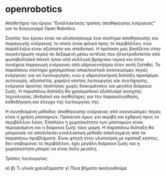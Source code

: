 # openrobotics
Αποθετήριο του έργου "Εναλλακτικός τρόπος αποθήκευσης ενέργειας" για το διαγωνισμό Open Robotics.

Σκοπός του έργου είναι να υλοποιήσουμε ένα σύστημα αποθήκευσης και παραγωγής ενέργειας το οποίο είναι φιλικό προς το περιβάλλον, ενώ παράλληλα είναι αξιόπιστο και αποδοτικό. Η πρόταση μας βασίζεται στην συγκέντρωση νερού σε δεξαμενή μέσω αντλίας που ηλεκτροδοτείται από φωτοβολταϊκό πάνελ ή/και από συλλογή βρόχινου νερού και στην συνέχεια παραγωγή ενέργειας από υδρογεννήτρια όταν αυτή ζητηθεί. Το παραπάνω σύστημα χρησιμοποιεί αποκλειστικά ανανεώσιμες πηγές ενέργειας για να λειτουργήσει, ενώ η υδροηλεκτρική διάταξη προσφέρει αυτονομία, αξιοπιστία, χαμηλό κόστος λειτουργίας και συντήρησης, ενέργεια άριστης ποιότητας χωρίς διακυμάνσεις και μεγάλη διάρκεια ζωής.
Η παραπάνω διάταξη θα χρησιμοποιεί εξοπλισμό ανοιχτής τεχνολογίας (Arduino) και αισθητήρες για την παρακολούθηση, καθοδήγηση και έλεγχο της λειτουργίας της.

Η συνηθισμένη μέθοδος αποθήκευσης ενέργειας από ανανεώσιμες πηγές είναι η χρήση μπαταριών. Πρόκειται όμως για ακριβή και εχθρική προς το περιβάλλον λύση. Επιπλέον η χωρητικότητα των μπαταριών είναι περιορισμένη και η διάρκεια ζωής τους μικρή. Η παραπάνω διάταξη θα μπορούσε να αποτελέσει εναλλακτική μέθοδο απαλαγμένη από τα παραπάνω προβλήματα. Είναι φτηνή στην υλοποίηση με εφάπαξ κόστος, δεν επιβαρύνει το περιβάλλον, έχει μεγάλη διάρκεια ζωής και η χωρητικότητα μπορεί να είναι πολύ μεγάλη.

Τρόπος λειτουργίας: 

α) 
β) Τι υλικά χρειαζόμαστε
γ) Ποια βήματα ακολουθούμε

